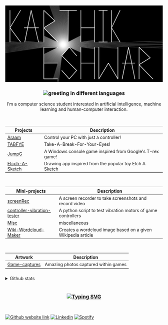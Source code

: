 [![](banner_karthikeshwar.png)](https://karthikeshwar1.github.io/)

<!-- <body style="background-color:white;"> -->
<h3 align="center">
<!-- <img src="https://readme-typing-svg.herokuapp.com?font=Caveat&color=808080&size=29&center=true&width=500&height=100&lines=Namask%C4%81ra%E1%B8%A5;Hello;Va%E1%B9%87akkam;Namaste;Kon'nichiwa;Hola" alt="greeting in different languages"> -->
<img src="https://readme-typing-svg.herokuapp.com?font=Caveat&color=CF0000&size=29&center=true&width=500&height=100&lines=Namask%C4%81ra%E1%B8%A5;Hello;Va%E1%B9%87akkam;Namaste;Kon'nichiwa;Hola" alt="greeting in different languages">

<!-- [![Typing SVG](https://readme-typing-svg.herokuapp.com?font=Playfair+Display&color=FFFFFF&size=29&center=true&width=500&height=100&lines=Namask%C4%81ra%E1%B8%A5;Hello;Va%E1%B9%87akkam;Namaste;Kon'nichiwa;Hola)](https://git.io/typing-svg) -->

</h3>

<p align="center">I'm a computer science student interested in artificial intelligence, machine learning and human-computer interaction.
<br>
<!-- I'm here to send waves out in the universe.
<br>
Just joking -->
</p>

<br>

| Projects                                                           | Description                                               |
| ------------------------------------------------------------------ | --------------------------------------------------------- |
| [Araam](https://github.com/Karthikeshwar1/Araam)                   | Control your PC with just a controller!                   |
| [TABFYE](https://github.com/Karthikeshwar1/TABFYE)                   | Take-A-Break-For-Your-Eyes!                               |
| [JumpG](https://github.com/Karthikeshwar1/JumpG)                   | A Windows console game inspired from Google's T-rex game! |
| [Etcch-A-Sketch](https://github.com/Karthikeshwar1/Etcch-A-Sketch) | Drawing app inspired from the popular toy Etch A Sketch   |

<br>

| Mini-projects                                                                                | Description                                                  |
| -------------------------------------------------------------------------------------------- | ------------------------------------------------------------ |
| [screenRec](https://github.com/Karthikeshwar1/screenRec)                                     | A screen recorder to take screenshots and record video       |
| [controller-vibration-tester](https://github.com/Karthikeshwar1/controller-vibration-tester) | A python script to test vibration motors of game controllers |
| [Misc](https://github.com/Karthikeshwar1/Misc)                                               | miscellaneous                                                |
| [Wiki-Wordcloud-Maker](https://github.com/Karthikeshwar1/Wiki-Wordcloud-Maker)               | Creates a wordcloud image based on a given Wikipedia article |

<br>

| Artwork     | Description   |
| ----------- | ------------- |
| [Game-captures](https://github.com/Karthikeshwar1/Game-captures)  | Amazing photos captured within games |

<h3 align="center">

</h3>

<details><summary>Github stats</summary>
  
[![Top Langs](https://github-readme-stats.vercel.app/api/top-langs/?username=Karthikeshwar1&hide=java&langs_count=4&custom_title=most%20used%20langugages&theme=dark)](https://github.com/anuraghazra/github-readme-stats)
[![GitHub stats](https://github-readme-stats.vercel.app/api?username=karthikeshwar1&custom_title=github%20stats&line_height=33&theme=dark)](https://github.com/anuraghazra/github-readme-stats)

</details>

<br>

<h3 align="center">

[![Typing SVG](https://readme-typing-svg.herokuapp.com?font=Playfair+Display&color=808080&size=29&center=true&width=500&height=100&lines=Get+lost;Tolagi+h%C5%8Dgu;bhaad+mein+jao;Tolaintu+p%C5%8D;Usero;Skedaddle)](https://git.io/typing-svg)

</h3>

<br>

[![Github website link](https://img.shields.io/badge/GitHub-100000?style=for-the-badge&logo=github&logoColor=white)](https://github.com/karthikeshwar1/ka)
[![Linkedin](https://img.shields.io/badge/linkedin-%230077B5.svg?&style=for-the-badge&logo=linkedin&logoColor=white)](https://linkedin.com/in/karthikeshwar/)
[![Spotify](https://img.shields.io/badge/Spotify-1ED760?style=for-the-badge&logo=spotify&logoColor=white)](https://spotify.com)
